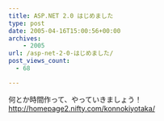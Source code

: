 ```yaml
---
title: ASP.NET 2.0 はじめました
type: post
date: 2005-04-16T15:00:56+00:00
archives:
    - 2005
url: /asp-net-2-0-はじめました/
post_views_count:
  - 68

---
```

何とか時間作って、やっていきましょう！  
<http://homepage2.nifty.com/konnokiyotaka/>